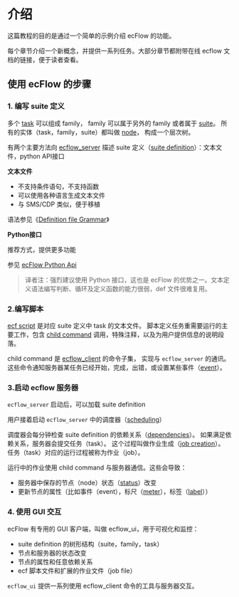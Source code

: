 # 介绍

这篇教程的目的是通过一个简单的示例介绍 ecFlow 的功能。

每个章节介绍一个新概念，并提供一系列任务。大部分章节都附带在线 ecflow 文档的链接，便于读者查看。

## 使用 ecFlow 的步骤

### 1. 编写 suite 定义

多个 [task](https://software.ecmwf.int/wiki/display/ECFLOW/Glossary#term-task) 可以组成 family，
family 可以属于另外的 family 或者属于 [suite](https://software.ecmwf.int/wiki/display/ECFLOW/Glossary#term-suite)。
所有的实体（task，family，suite）都叫做 [node](https://software.ecmwf.int/wiki/display/ECFLOW/Glossary#term-node)，
构成一个层次树。

有两个主要方法向 [ecflow_server](https://software.ecmwf.int/wiki/display/ECFLOW/Glossary#term-ecflow-server) 描述 suite 定义（[suite definition](https://software.ecmwf.int/wiki/display/ECFLOW/Glossary#term-suite-definition)）：文本文件，python API接口

**文本文件**

* 不支持条件语句，不支持函数
* 可以使用各种语言生成文本文件
* 与 SMS/CDP 类似，便于移植

语法参见《[Definition file Grammar](https://software.ecmwf.int/wiki/display/ECFLOW/Definition+file+Grammar)》

**Python接口**

推荐方式，提供更多功能

参见 [ecFlow Python Api](https://software.ecmwf.int/wiki/display/ECFLOW/ecFlow+Python+Api#python-api)

> 译者注：强烈建议使用 Python 接口，这也是 ecFlow 的优势之一。文本定义语法编写判断、循环及定义函数的能力很弱，def 文件很难复用。

### 2.编写脚本

[ecf script](https://software.ecmwf.int/wiki/display/ECFLOW/Glossary#term-ecf-script) 是对应 suite 定义中 task 的文本文件。
脚本定义任务重需要运行的主要工作，包含 [child command](https://software.ecmwf.int/wiki/display/ECFLOW/Glossary#term-child-command) 调用，特殊注释，以及为用户提供信息的说明段落。

child command 是 [ecflow_client](https://software.ecmwf.int/wiki/display/ECFLOW/Glossary#term-ecflow-client) 的命令子集，
实现与 `ecflow_server` 的通讯。
这些命令通知服务器某任务已经开始，完成，出错，或设置某些事件（[event](https://software.ecmwf.int/wiki/display/ECFLOW/Glossary#term-event)）。

### 3.启动 ecflow 服务器

`ecflow_server` 启动后，可以加载 suite definition

用户接着启动 `ecflow_server` 中的调度器（[scheduling](https://software.ecmwf.int/wiki/display/ECFLOW/Glossary#term-scheduling)）

调度器会每分钟检查 suite definition 的依赖关系（[dependencies](https://software.ecmwf.int/wiki/display/ECFLOW/Glossary#term-dependencies)）。
如果满足依赖关系，服务器会提交任务（task）。
这个过程叫做作业生成（[job creation](https://software.ecmwf.int/wiki/display/ECFLOW/Glossary#term-job-creation)）。
任务（task）对应的运行过程被称为作业（job）。

运行中的作业使用 child command 与服务器通信。这些会导致：

* 服务器中保存的节点（node）状态（[status](https://software.ecmwf.int/wiki/display/ECFLOW/Glossary#term-status)）改变
* 更新节点的属性（比如事件（event），标尺（[meter](https://software.ecmwf.int/wiki/display/ECFLOW/Glossary#term-meter)），标签（[label](https://software.ecmwf.int/wiki/display/ECFLOW/Glossary#term-label)））

### 4. 使用 GUI 交互

ecFlow 有专用的 GUI 客户端，叫做 ecflow_ui，用于可视化和监控：

* suite definition 的树形结构（suite，family，task）
* 节点和服务器的状态改变
* 节点的属性和任意依赖关系
* ecf 脚本文件和扩展的作业文件（job file）

`ecflow_ui` 提供一系列使用 ecflow_client 命令的工具与服务器交互。
